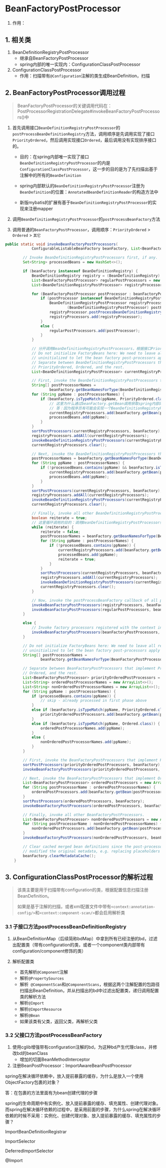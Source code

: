 # BeanFactoryPostProcessor

>



1. 作用：

## 1. 相关类

1. BeanDefinitionRegistryPostProcessor
   * 继承自BeanFactoryPostProcessor
   * spring内部的唯一实现内：ConfigurationClassPostProcessor
2. ConfigurationClassPostProcessor
   * 作用：扫描带有`@Configuration`注解的类生成BeanDefinition，扫描

## 2. BeanFactoryPostProcessor调用过程

> BeanFactoryPostProcessor的关键调用代码在：PostProcessorRegistrationDelegate#invokeBeanFactoryPostProcessors()中

1. 首先调用接口`BeanDefinitionRegistryPostProcessor`的`postProcessBeanDefinitionRegistry`方法，调用顺序是先调用实现了接口`PriorityOrdered`，然后调用实现接口`Ordered`，最后调用没有实现排序接口的。
   * 目的：在spring内部唯一实现了接口`BeanDefinitionRegistryPostProcessor`的内是`ConfigurationClassPostProcessor`，这一步的目的是为了先扫描出基于注解中的所有的`BeanDefinition`
   
   * spring内部默认的`BeanDefinitionRegistryPostProcessor`注册为`BeanDefinition`的位置：`AnnotatedBeanDefinitionReader`的构造方法中
   
   * 新版mybatis的扩展有基于`BeanDefinitionRegistryPostProcessor`的实现来注册mapper
   
     
   
2. 调用`BeanDefinitionRegistryPostProcessor`的`postProcessBeanFactory`方法

   

3. 调用普通的`BeanFactoryPostProcessor`，调用顺序：`PriorityOrdered` > `Ordered` > `其它`

```java
public static void invokeBeanFactoryPostProcessors(
			ConfigurableListableBeanFactory beanFactory, List<BeanFactoryPostProcessor> beanFactoryPostProcessors) {

		// Invoke BeanDefinitionRegistryPostProcessors first, if any.
		Set<String> processedBeans = new HashSet<>();

		if (beanFactory instanceof BeanDefinitionRegistry) {
			BeanDefinitionRegistry registry = (BeanDefinitionRegistry) beanFactory;
			List<BeanFactoryPostProcessor> regularPostProcessors = new ArrayList<>();
			List<BeanDefinitionRegistryPostProcessor> registryProcessors = new ArrayList<>();

			for (BeanFactoryPostProcessor postProcessor : beanFactoryPostProcessors) {
				if (postProcessor instanceof BeanDefinitionRegistryPostProcessor) {
					BeanDefinitionRegistryPostProcessor registryProcessor =
							(BeanDefinitionRegistryPostProcessor) postProcessor;
					registryProcessor.postProcessBeanDefinitionRegistry(registry);
					registryProcessors.add(registryProcessor);
				}
				else {
					regularPostProcessors.add(postProcessor);
				}
			}

			// 分开调用BeanDefinitionRegistryPostProcessors，根据接口PriorityOrdered、Ordered、其它的顺序调用
			// Do not initialize FactoryBeans here: We need to leave all regular beans
			// uninitialized to let the bean factory post-processors apply to them!
			// Separate between BeanDefinitionRegistryPostProcessors that implement
			// PriorityOrdered, Ordered, and the rest.
			List<BeanDefinitionRegistryPostProcessor> currentRegistryProcessors = new ArrayList<>();

			// First, invoke the BeanDefinitionRegistryPostProcessors that implement PriorityOrdered.
			String[] postProcessorNames =
					beanFactory.getBeanNamesForType(BeanDefinitionRegistryPostProcessor.class, true, false);
			for (String ppName : postProcessorNames) {
				if (beanFactory.isTypeMatch(ppName, PriorityOrdered.class)) {
					// 这里为什么通过beanFactory.getBean调用获取spring内部的BeanDefinitionRegistryPostProcessor，而不是new出来？
					// 答：因为程序员有可能会实现一个BeanDefinitionRegistryPostProcessor，方便扩展
					currentRegistryProcessors.add(beanFactory.getBean(ppName, BeanDefinitionRegistryPostProcessor.class));
					processedBeans.add(ppName);
				}
			}
			sortPostProcessors(currentRegistryProcessors, beanFactory);
			registryProcessors.addAll(currentRegistryProcessors);
			invokeBeanDefinitionRegistryPostProcessors(currentRegistryProcessors, registry);
			currentRegistryProcessors.clear();

			// Next, invoke the BeanDefinitionRegistryPostProcessors that implement Ordered.
			postProcessorNames = beanFactory.getBeanNamesForType(BeanDefinitionRegistryPostProcessor.class, true, false);
			for (String ppName : postProcessorNames) {
				if (!processedBeans.contains(ppName) && beanFactory.isTypeMatch(ppName, Ordered.class)) {
					currentRegistryProcessors.add(beanFactory.getBean(ppName, BeanDefinitionRegistryPostProcessor.class));
					processedBeans.add(ppName);
				}
			}
			sortPostProcessors(currentRegistryProcessors, beanFactory);
			registryProcessors.addAll(currentRegistryProcessors);
			invokeBeanDefinitionRegistryPostProcessors(currentRegistryProcessors, registry);
			currentRegistryProcessors.clear();

			// Finally, invoke all other BeanDefinitionRegistryPostProcessors until no further ones appear.
			boolean reiterate = true;
			// 这里循环调用的目的：调用BeanDefinitionRegistryPostProcessors的方法后，可能还会产生新的BeanDefinitionRegistryPostProcessors
			while (reiterate) {
				reiterate = false;
				postProcessorNames = beanFactory.getBeanNamesForType(BeanDefinitionRegistryPostProcessor.class, true, false);
				for (String ppName : postProcessorNames) {
					if (!processedBeans.contains(ppName)) {
						currentRegistryProcessors.add(beanFactory.getBean(ppName, BeanDefinitionRegistryPostProcessor.class));
						processedBeans.add(ppName);
						reiterate = true;
					}
				}
				sortPostProcessors(currentRegistryProcessors, beanFactory);
				registryProcessors.addAll(currentRegistryProcessors);
				invokeBeanDefinitionRegistryPostProcessors(currentRegistryProcessors, registry);
				currentRegistryProcessors.clear();
			}

			// Now, invoke the postProcessBeanFactory callback of all processors handled so far.
			invokeBeanFactoryPostProcessors(registryProcessors, beanFactory);
			invokeBeanFactoryPostProcessors(regularPostProcessors, beanFactory);
		}

		else {
			// Invoke factory processors registered with the context instance.
			invokeBeanFactoryPostProcessors(beanFactoryPostProcessors, beanFactory);
		}

		// Do not initialize FactoryBeans here: We need to leave all regular beans
		// uninitialized to let the bean factory post-processors apply to them!
		String[] postProcessorNames =
				beanFactory.getBeanNamesForType(BeanFactoryPostProcessor.class, true, false);

		// Separate between BeanFactoryPostProcessors that implement PriorityOrdered,
		// Ordered, and the rest.
		List<BeanFactoryPostProcessor> priorityOrderedPostProcessors = new ArrayList<>();
		List<String> orderedPostProcessorNames = new ArrayList<>();
		List<String> nonOrderedPostProcessorNames = new ArrayList<>();
		for (String ppName : postProcessorNames) {
			if (processedBeans.contains(ppName)) {
				// skip - already processed in first phase above
			}
			else if (beanFactory.isTypeMatch(ppName, PriorityOrdered.class)) {
				priorityOrderedPostProcessors.add(beanFactory.getBean(ppName, BeanFactoryPostProcessor.class));
			}
			else if (beanFactory.isTypeMatch(ppName, Ordered.class)) {
				orderedPostProcessorNames.add(ppName);
			}
			else {
				nonOrderedPostProcessorNames.add(ppName);
			}
		}

		// First, invoke the BeanFactoryPostProcessors that implement PriorityOrdered.
		sortPostProcessors(priorityOrderedPostProcessors, beanFactory);
		invokeBeanFactoryPostProcessors(priorityOrderedPostProcessors, beanFactory);

		// Next, invoke the BeanFactoryPostProcessors that implement Ordered.
		List<BeanFactoryPostProcessor> orderedPostProcessors = new ArrayList<>(orderedPostProcessorNames.size());
		for (String postProcessorName : orderedPostProcessorNames) {
			orderedPostProcessors.add(beanFactory.getBean(postProcessorName, BeanFactoryPostProcessor.class));
		}
		sortPostProcessors(orderedPostProcessors, beanFactory);
		invokeBeanFactoryPostProcessors(orderedPostProcessors, beanFactory);

		// Finally, invoke all other BeanFactoryPostProcessors.
		List<BeanFactoryPostProcessor> nonOrderedPostProcessors = new ArrayList<>(nonOrderedPostProcessorNames.size());
		for (String postProcessorName : nonOrderedPostProcessorNames) {
			nonOrderedPostProcessors.add(beanFactory.getBean(postProcessorName, BeanFactoryPostProcessor.class));
		}
		invokeBeanFactoryPostProcessors(nonOrderedPostProcessors, beanFactory);

		// Clear cached merged bean definitions since the post-processors might have
		// modified the original metadata, e.g. replacing placeholders in values...
		beanFactory.clearMetadataCache();
	}
```

## 3. ConfigurationClassPostProcessor的解析过程

> 该类主要是用于扫描带有configuration的类，根据配置信息扫描注册BeanDefinition。
>
> 如果是基于注解的扫描，或者xml配置文件中带有`<context:annotation-config/>`和`<context:component-scan/>`都会启用解析类

### 3.1 子接口方法postProcessBeanDefinitionRegistry

1. 从BeanDefinitionMap（后续简称bdMap）中拿到所有已经注册的bd，过滤出配置类（带有configuration的类，或者一个component类内部带有configuration/component修饰的类）

2. 解析配置类
   * 首先解析`@Component`注解
   * 解析`@PropertySources`
   * 解析` @ComponentScan`和`@ComponentScans`，根据这两个注解配置的包路径扫描出BeanDefinition，并从扫描出的bd中过滤出配置类，递归调用配置类的解析方法
   * 解析`@Import`
   * 解析`@ImportResource`
   * 解析`@Bean`
   * 如果该类有父类，返回父类，再解析父类

### 3.2 父接口方法postProcessBeanFactory

1. 使用cglib增强带有configuration注解的bd，为这种bd产生代理class，并修改bd的beanClass
   * 增加的切面BeanMethodInterceptor
2. 注册BeanPostProcessor：ImportAwareBeanPostProcessor



spring在解决循环依赖中，放入提前暴露的缓存，为什么是放入一个使用ObjectFactory包裹的对象？

答：在包裹的方法里面有为bean创建代理的步骤

spring的生命周期中有实例化、放入提前暴露的缓存、填充属性、创建代理对象。而spring在解决循环依赖的过程中，是采用前面的步骤，为什么spring在解决循环依赖的时候不采用：实例化、创建代理对象、放入提前暴露的缓存、填充属性的步骤？



ImportBeanDefinitionRegistrar

ImportSelector

DeferredImportSelector

@Import



